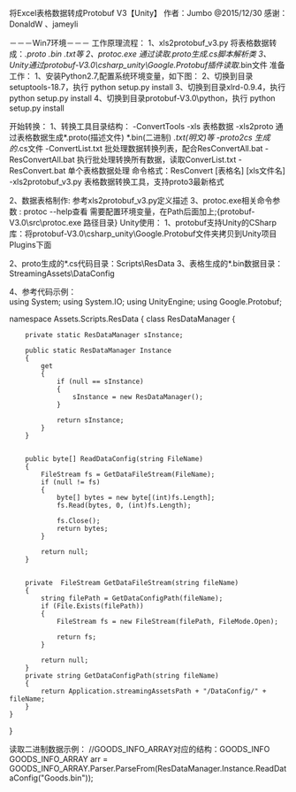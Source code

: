 将Excel表格数据转成Protobuf V3【Unity】
作者：Jumbo @2015/12/30
感谢：DonaldW 、jameyli

－－－Win7环境－－－
工作原理流程：
1、xls2protobuf_v3.py 将表格数据转成：*.proto *.bin *.txt等
2、protoc.exe 通过读取*.proto生成*.cs脚本解析类
3、Unity通过protobuf-V3.0\csharp_unity\Google.Protobuf插件读取*.bin文件
准备工作：
  1、安装Python2.7,配置系统环境变量，如下图：
  2、切换到目录setuptools-18.7，执行 python setup.py install
  3、切换到目录xlrd-0.9.4，执行 python setup.py install
  4、切换到目录protobuf-V3.0\python，执行 python setup.py install

开始转换：
  1、转换工具目录结构：
  -ConvertTools
     -xls          表格数据
     -xls2proto     通过表格数据生成*.proto(描述文件) *.bin(二进制) *.txt(明文)等
     -proto2cs      生成的*.cs文件
     -ConvertList.txt  批处理数据转换列表，配合ResConvertAll.bat
     -ResConvertAll.bat 执行批处理转换所有数据，读取ConverList.txt
     -ResConvert.bat 单个表格数据处理  命令格式：ResConvert [表格名] [xls文件名]
     -xls2protobuf_v3.py 表格数据转换工具，支持proto3最新格式


2、数据表格制作: 参考xls2protobuf_v3.py定义描述
3、protoc.exe相关命令参数 : protoc --help查看 需要配置环境变量，在Path后面加上;{protobuf-V3.0\src\protoc.exe 路径目录}
Unity使用：
1、protobuf支持Unity的CSharp库：将protobuf-V3.0\csharp_unity\Google.Protobuf文件夹拷贝到Unity项目Plugins下面

2、proto生成的*.cs代码目录：Scripts\ResData
3、表格生成的*.bin数据目录：StreamingAssets\DataConfig

4、参考代码示例：   
using System;
using System.IO;
using UnityEngine;
using Google.Protobuf;

namespace Assets.Scripts.ResData
{
    class ResDataManager
    {

        private static ResDataManager sInstance;

        public static ResDataManager Instance
        {
            get
            {
                if (null == sInstance)
                {
                    sInstance = new ResDataManager();
                }

                return sInstance;
            }
        }
        
        
        public byte[] ReadDataConfig(string FileName)
        {
            FileStream fs = GetDataFileStream(FileName);
            if (null != fs)
            {
                byte[] bytes = new byte[(int)fs.Length];
                fs.Read(bytes, 0, (int)fs.Length);
                
                fs.Close();
                return bytes;
            }

            return null;
        }
      

        private  FileStream GetDataFileStream(string fileName)
        {
            string filePath = GetDataConfigPath(fileName);
            if (File.Exists(filePath))
            {
                FileStream fs = new FileStream(filePath, FileMode.Open);
               
                return fs;
            }

            return null;
        }
        private string GetDataConfigPath(string fileName)
        {
            return Application.streamingAssetsPath + "/DataConfig/" + fileName;
        }
    }
}

读取二进制数据示例：
//GOODS_INFO_ARRAY对应的结构：GOODS_INFO
GOODS_INFO_ARRAY arr = GOODS_INFO_ARRAY.Parser.ParseFrom(ResDataManager.Instance.ReadDataConfig("Goods.bin"));

